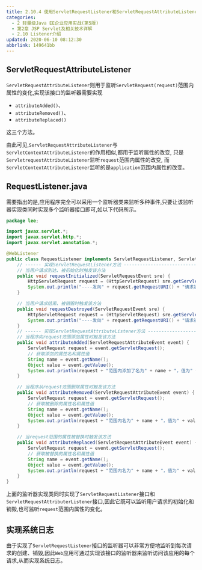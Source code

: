 ```yaml
---
title: 2.10.4 使用ServletRequestListener和ServletRequestAttributeListener
categories: 
  - 2 轻量级Java EE企业应用实战(第5版)
  - 第2章 JSP Servlet及相关技术详解
  - 2.10 Listener介绍
updated: 2020-06-10 08:12:30
abbrlink: 149641bb
---
```


## ServletRequestAttributeListener
`ServletRequestAttributeListener`则用于监听`ServletRequest(request)`范围内属性的变化,实现该接口的监听器需要实现
- `attributeAdded()`、
- `attributeRemoved()`、
- `attributeReplaced()`

这三个方法。

由此可见,`ServletRequestAttributeListener`与`ServletContextAttributeListener`的作用相似,都用于监听属性的改变,
只是`ServletrequestAttributeListener`监听`request`范围内属性的改变,
而`ServletContextAttributeListener`监听的是`application`范围内属性的改变。

## RequestListener.java
需要指出的是,应用程序完全可以采用一个监听器类来监听多种事件,只要让该监听器实现类同时实现多个监听器接口即可,如以下代码所示。
```java
package lee;

import javax.servlet.*;
import javax.servlet.http.*;
import javax.servlet.annotation.*;

@WebListener
public class RequestListener implements ServletRequestListener, ServletRequestAttributeListener {
    // ------ 实现ServletRequestListener方法 -------------------------------------
    // 当用户请求到达、被初始化时触发该方法
    public void requestInitialized(ServletRequestEvent sre) {
        HttpServletRequest request = (HttpServletRequest) sre.getServletRequest();
        System.out.println("----发向" + request.getRequestURI() + "请求被初始化----");
    }

    // 当用户请求结束、被销毁时触发该方法
    public void requestDestroyed(ServletRequestEvent sre) {
        HttpServletRequest request = (HttpServletRequest) sre.getServletRequest();
        System.out.println("----发向" + request.getRequestURI() + "请求被销毁----");
    }
    // ------ 实现ServletRequestAttributeListener方法 ------------------------------
    // 当程序向request范围添加属性时触发该方法
    public void attributeAdded(ServletRequestAttributeEvent event) {
        ServletRequest request = event.getServletRequest();
        // 获取添加的属性名和属性值
        String name = event.getName();
        Object value = event.getValue();
        System.out.println(request + "范围内添加了名为" + name + "，值为" + value + "的属性!");
    }

    // 当程序从request范围删除属性时触发该方法
    public void attributeRemoved(ServletRequestAttributeEvent event) {
        ServletRequest request = event.getServletRequest();
        // 获取被删除的属性名和属性值
        String name = event.getName();
        Object value = event.getValue();
        System.out.println(request + "范围内名为" + name + "，值为" + value + "的属性被删除了!");
    }

    // 当request范围的属性被替换时触发该方法
    public void attributeReplaced(ServletRequestAttributeEvent event) {
        ServletRequest request = event.getServletRequest();
        // 获取被替换的属性名和属性值
        String name = event.getName();
        Object value = event.getValue();
        System.out.println(request + "范围内名为" + name + "，值为" + value + "的属性被替换了!");
    }
}
```
上面的监听器实现类同时实现了`ServletRequestListener`接口和`ServletRequestAttributerListener`接口,因此它既可以监听用户请求的初始化和销毁,也可监听`request`范围内属性的变化。
## 实现系统日志
由于实现了`ServletRequestListener`接口的监听器可以非常方便地监听到每次请求的创建、销毁,因此`Web`应用可通过实现该接口的监听器来监听访问该应用的每个请求,从而实现系统日志。
